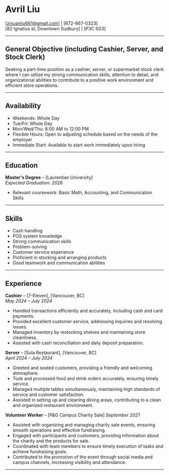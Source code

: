 # Avril Liu

[zixuanliu661@gmail.com] | [672-667-0323]  
[82 Ignatius st, Downtown Sudbury] | [P3C 5G3]

---

## General Objective (including Cashier, Server, and Stock Clerk)
Seeking a part-time position as a cashier, server, or supermarket stock clerk where I can utilize my strong communication skills, attention to detail, and organizational abilities to contribute to a positive work environment and efficient store operations.

---

## Availability
- Weekends: Whole Day
- Tue/Fri: Whole Day
- Mon/Wed/Thu: 8:00 AM to 12:00 PM
- Flexible Hours: Open to adjusting schedule based on the needs of the employer
- Immediate Start: Available to start work immediately upon hiring

---
## Education
**Master's Degree** – [Laurentian University]  
*Expected Graduation: 2026*  
- Relevant coursework: Basic Math, Accounting, and Communication Skills

---

## Skills
- Cash handling
- POS system knowledge
- Strong communication skills
- Problem-solving
- Customer service experience
- Proficient in stocking and arranging products
- Good teamwork and communication abilities

---

## Experience

**Cashier** – [7-Eleven], [Vancouver, BC]  
*May 2024 – July 2024*  
- Handled transactions efficiently and accurately, including cash and card payments.
- Provided excellent customer service, addressing inquiries and resolving issues.
- Managed inventory by restocking shelves and maintaining store cleanliness.
- Assisted with cash reconciliation and daily deposit preparation.

**Server** – [Sula Restaurant], [Vancouver, BC]  
*April 2024 – July 2024*  
- Greeted and seated customers, providing a friendly and welcoming atmosphere.
- Took and processed food and drink orders accurately, ensuring timely service.
- Managed multiple tables simultaneously, maintaining high standards of service and customer satisfaction.
- Assisted in setting up and cleaning dining areas, contributing to a clean and organized restaurant environment.

**Volunteer Worker** – [P&G Campus Charity Sale] 
*September 2021*  
- Assisted with organizing and managing charity sale events, ensuring smooth operations and effective fundraising.
- Engaged with participants and customers, providing information about the charity and the products for sale.
- Coordinated with team members to ensure timely execution of tasks and achieve fundraising goals.
- Contributed to the promotion of the event through social media and campus channels, increasing visibility and attendance.

---
